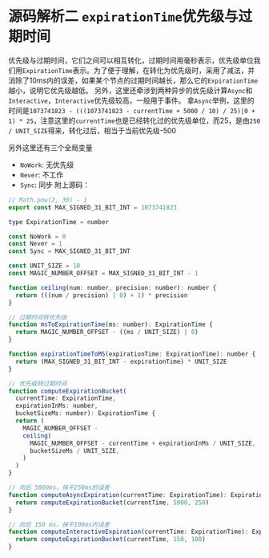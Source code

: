 # 源码解析二 `expirationTime`优先级与过期时间
优先级与过期时间，它们之间可以相互转化，过期时间用毫秒表示，优先级单位我们用`ExpirationTime`表示。为了便于理解，在转化为优先级时，采用了减法，并消除了10ms内的误差，如果某个节点的过期时间越长，那么它的`ExpirationTime`越小，说明它优先级越低。
另外，这里还牵涉到两种异步的优先级计算`Async`和`Interactive`，`Interactive`优先级较高，一般用于事件。
拿`Async`举例，这里的时间是`1073741823 - (((1073741823 - currentTime + 5000 / 10) / 25)|0 + 1) * 25`，注意这里的`currentTime`也是已经转化过的优先级单位，而25，是由`250 / UNIT_SIZE`得来，转化过后，相当于当前优先级-500

另外这里还有三个全局变量
- `NoWork`: 无优先级
- `Never`: 不工作
- `Sync`: 同步
附上源码：

``` javaScript
// Math.pow(2, 30) - 1
export const MAX_SIGNED_31_BIT_INT = 1073741823

type ExpirationTime = number

const NoWork = 0
const Never = 1
const Sync = MAX_SIGNED_31_BIT_INT

const UNIT_SIZE = 10
const MAGIC_NUMBER_OFFSET = MAX_SIGNED_31_BIT_INT - 1

function ceiling(num: number, precision: number): number {
  return (((num / precision) | 0) + 1) * precision
}

// 过期时间转优先级
function msToExpirationTime(ms: number): ExpirationTime {
  return MAGIC_NUMBER_OFFSET - ((ms / UNIT_SIZE) | 0)
}

function expirationTimeToMS(expirationTime: ExpirationTime): number {
  return (MAX_SIGNED_31_BIT_INT - expirationTime) * UNIT_SIZE
}

// 优先级转过期时间
function computeExpirationBucket(
  currentTime: ExpirationTime,
  expirationInMs: number,
  bucketSizeMs: number): ExpirationTime {
  return (
    MAGIC_NUMBER_OFFSET -
    ceiling(
      MAGIC_NUMBER_OFFSET - currentTime + expirationInMs / UNIT_SIZE,
      bucketSizeMs / UNIT_SIZE,
    )
  )
}

// 向后 5000ms，抹平250ms的误差
function computeAsyncExpiration(currentTime: ExpirationTime): ExpirationTime {
  return computeExpirationBucket(currentTime, 5000, 250)
}

// 向后 150 ms，抹平100ms内误差
function computeInteractiveExpiration(currentTime: ExpirationTime): ExpirationTime {
  return computeExpirationBucket(currentTime, 150, 100)
}
```



